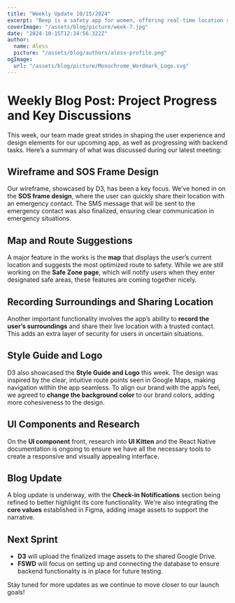 ```yaml
---
title: "Weekly Update 10/15/2024"
excerpt: "Beep is a safety app for women, offering real-time location sharing, emergency alerts, and crime data mapping to ensure secure travel, especially at night."
coverImage: "/assets/blog/picture/week-7.jpg"
date: "2024-10-15T12:34:56.322Z"
author:
  name: Aless
  picture: "/assets/blog/authors/aless-profile.png"
ogImage:
  url: "/assets/blog/picture/Monochrome_Wordmark_Logo.svg"
---
```


# Weekly Blog Post: Project Progress and Key Discussions

This week, our team made great strides in shaping the user experience and design elements for our upcoming app, as well as progressing with backend tasks. Here’s a summary of what was discussed during our latest meeting:

## Wireframe and SOS Frame Design

Our wireframe, showcased by D3, has been a key focus. We’ve honed in on the **SOS frame design**, where the user can quickly share their location with an emergency contact. The SMS message that will be sent to the emergency contact was also finalized, ensuring clear communication in emergency situations.

## Map and Route Suggestions

A major feature in the works is the **map** that displays the user’s current location and suggests the most optimized route to safety. While we are still working on the **Safe Zone page**, which will notify users when they enter designated safe areas, these features are coming together nicely.

## Recording Surroundings and Sharing Location

Another important functionality involves the app’s ability to **record the user’s surroundings** and share their live location with a trusted contact. This adds an extra layer of security for users in uncertain situations.

## Style Guide and Logo

D3 also showcased the **Style Guide and Logo** this week. The design was inspired by the clear, intuitive route points seen in Google Maps, making navigation within the app seamless. To align our brand with the app’s feel, we agreed to **change the background color** to our brand colors, adding more cohesiveness to the design.

## UI Components and Research

On the **UI component** front, research into **UI Kitten** and the React Native documentation is ongoing to ensure we have all the necessary tools to create a responsive and visually appealing interface.

## Blog Update

A blog update is underway, with the **Check-in Notifications** section being refined to better highlight its core functionality. We're also integrating the **core values** established in Figma, adding image assets to support the narrative.

## Next Sprint

- **D3** will upload the finalized image assets to the shared Google Drive.
- **FSWD** will focus on setting up and connecting the database to ensure backend functionality is in place for future testing.

Stay tuned for more updates as we continue to move closer to our launch goals!
